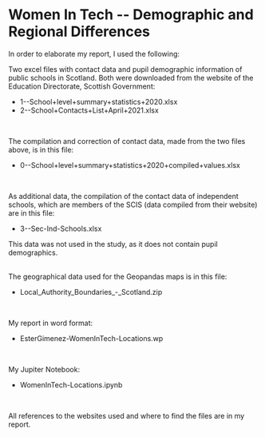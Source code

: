 
# Women In Tech -- Demographic and Regional Differences

In order to elaborate my report, I used the following:<br>

Two excel files with contact data and pupil demographic information of public schools in Scotland. Both were downloaded from the website of the Education Directorate, Scottish Government:<br>
- 1--School+level+summary+statistics+2020.xlsx<br>
- 2--School+Contacts+List+April+2021.xlsx<br>
<br>

The compilation and correction of contact data, made from the two files above, is in this file:<br>
- 0--School+level+summary+statistics+2020+compiled+values.xlsx
<br>

As additional data, the compilation of the contact data of independent schools, which are members of the SCIS (data compiled from their website) are in this file:<br>
- 3--Sec-Ind-Schools.xlsx<br>

This data was not used in the study, as it does not contain pupil demographics.<br>
<br>

The geographical data used for the Geopandas maps is in this file: <br>
- Local_Authority_Boundaries_-_Scotland.zip<br>
<br>

My report in word format:<br>
- EsterGimenez-WomenInTech-Locations.wp<br>
<br>

My Jupiter Notebook:<br>
- WomenInTech-Locations.ipynb<br>
<br>

All references to the websites used and where to find the files are in my report.

